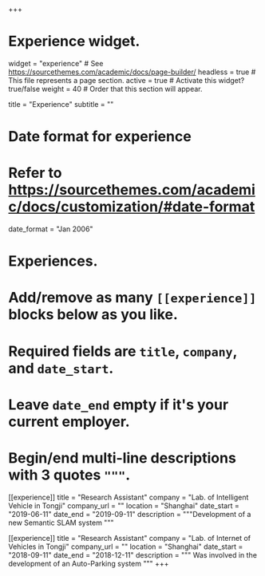+++
# Experience widget.
widget = "experience"  # See https://sourcethemes.com/academic/docs/page-builder/
headless = true  # This file represents a page section.
active = true  # Activate this widget? true/false
weight = 40  # Order that this section will appear.

title = "Experience"
subtitle = ""

# Date format for experience
#   Refer to https://sourcethemes.com/academic/docs/customization/#date-format
date_format = "Jan 2006"

# Experiences.
#   Add/remove as many `[[experience]]` blocks below as you like.
#   Required fields are `title`, `company`, and `date_start`.
#   Leave `date_end` empty if it's your current employer.
#   Begin/end multi-line descriptions with 3 quotes `"""`.
[[experience]]
  title = "Research Assistant"
  company = "Lab. of Intelligent Vehicle in Tongji"
  company_url = ""
  location = "Shanghai"
  date_start = "2019-06-11"
  date_end = "2019-09-11"
  description = """Development of a new Semantic SLAM system
  """

[[experience]]
  title = "Research Assistant"
  company = "Lab. of Internet of Vehicles in Tongji"
  company_url = ""
  location = "Shanghai"
  date_start = "2018-09-11"
  date_end = "2018-12-11"
  description = """
  Was involved in the development of an Auto-Parking system
  """
+++
